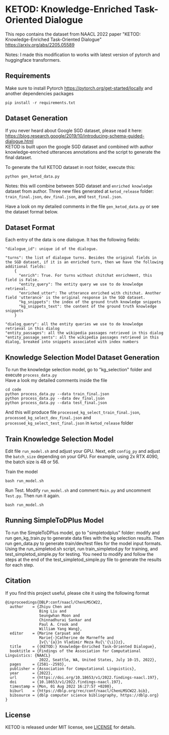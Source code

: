 # KETOD: Knowledge-Enriched Task-Oriented Dialogue

This repo contains the dataset from NAACL 2022 paper "KETOD: Knowledge-Enriched Task-Oriented Dialogue"
<https://arxiv.org/abs/2205.05589>

Notes: I made this modification to works with latest version of pytorch and huggingface transformers.

## Requirements
Make sure to install Pytorch https://pytorch.org/get-started/locally and another dependencies packages
```
pip install -r requirements.txt
```

## Dataset Generation
If you never heard about Google SGD dataset, please read it here: https://blog.research.google/2019/10/introducing-schema-guided-dialogue.html   
KETOD is built upon the google SGD dataset and combined with author knowledge-enriched utterances annotations and the script to generate the final dataset. 

To generate the full KETOD dataset in root folder, execute this:
```
python gen_ketod_data.py 
```

Notes: this will combine between SGD dataset and `enriched knowledge` dataset from author.
Three new files generated at `ketod_release` folder: `train_final.json`, `dev_final.json`, and `test_final.json`.

Have a look on my detailed comments in the file `gen_ketod_data.py` or see the dataset format below.  

## Dataset Format

Each entry of the data is one dialogue. It has the following fields:
```
"dialogue_id": unique id of the dialogue.

"turns": the list of dialogue turns. Besides the original fields in the SGD dataset, if it is an enriched turn, then we have the following additional fields:
    {
      "enrich": True. For turns without chitchat enrichment, this field is False. 
      "entity_query": The entity query we use to do knowledge retrieval.
      "enriched_utter": The utterance enriched with chitchat. Another field 'utterance' is the original response in the SGD dataset.
      "kg_snippets": the index of the ground truth knowledge snippets
      "kg_snippets_text": the content of the ground truth knowledge snippets
    }
  
"dialog_query": all the entity queries we use to do knowledge retrieval in this dialog
"entity_passages": all the wikipedia passages retrieved in this dialog
"entity_passage_sents": all the wikipedia passages retrieved in this dialog, breaked into snippets associated with index numbers
```

## Knowledge Selection Model Dataset Generation
To run the knowledge selection model, go to "kg_selection" folder and execute `process_data.py`   
Have a look my detailed comments inside the file  

```
cd code 
python process_data.py --data train_final.json
python process_data.py --data dev_final.json
python process_data.py --data test_final.json
```

And this will produce file `processed_kg_select_train_final.json`, `processed_kg_select_dev_final.json` and `processed_kg_select_test_final.json` in `ketod_release` folder   

## Train Knowledge Selection Model
Edit file `run_model.sh` and adjust your GPU. Next, edit `config_py` and adjust the `batch_size` depending on your GPU.
For example, using 2x RTX 4090, the batch size is 48 or 56.

Train the model 
```
bash run_model.sh
```

Run Test. Modify `run_model.sh` and comment `Main.py` and uncomment `Test.py`. Then run it again.

```
bash run_model.sh
```

## Running SimpleToDPlus Model
To run the SimpleToDPlus model, go to "simpletodplus" folder: modify and run gen_kg_train.py to generate data files with the kg selection results. Then run gen_data.py to generate train/dev/test files for the model input formats. Using the run_simpletod.sh script, run train_simpletod.py for training, and test_simpletod_simple.py for testing. You need to modify and follow the steps at the end of the test_simpletod_simple.py file to generate the results for each step. 

## Citation
If you find this project useful, please cite it using the following format

```
@inproceedings{DBLP:conf/naacl/ChenLMSCW22,
  author    = {Zhiyu Chen and
               Bing Liu and
               Seungwhan Moon and
               Chinnadhurai Sankar and
               Paul A. Crook and
               William Yang Wang},
  editor    = {Marine Carpuat and
               Marie{-}Catherine de Marneffe and
               Iv{\'{a}}n Vladimir Meza Ru{\'{\i}}z},
  title     = {{KETOD:} Knowledge-Enriched Task-Oriented Dialogue},
  booktitle = {Findings of the Association for Computational Linguistics: {NAACL}
               2022, Seattle, WA, United States, July 10-15, 2022},
  pages     = {2581--2593},
  publisher = {Association for Computational Linguistics},
  year      = {2022},
  url       = {https://doi.org/10.18653/v1/2022.findings-naacl.197},
  doi       = {10.18653/v1/2022.findings-naacl.197},
  timestamp = {Mon, 01 Aug 2022 16:27:57 +0200},
  biburl    = {https://dblp.org/rec/conf/naacl/ChenLMSCW22.bib},
  bibsource = {dblp computer science bibliography, https://dblp.org}
}
```

## License
KETOD is released under MIT license, see [LICENSE](https://github.com/facebookresearch/ketod/blob/main/LICENSE) for details.
